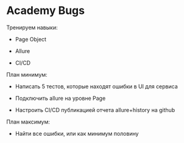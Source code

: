 # Academy Bugs

Тренируем навыки:

- Page Object

- Allure

- CI/CD

План минимум:

- Написать 5 тестов, которые находят ошибки в UI для сервиса

- Подключить allure на уровне Page

- Настроить CI/CD публикацией отчета allure+history на github

План максимум:

- Найти все ошибки, или как минимум половину
